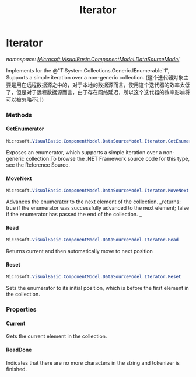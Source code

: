 ﻿---
title: Iterator
---

# Iterator
_namespace: [Microsoft.VisualBasic.ComponentModel.DataSourceModel](N-Microsoft.VisualBasic.ComponentModel.DataSourceModel.html)_

Implements for the @"T:System.Collections.Generic.IEnumerable`1", Supports a simple iteration over a non-generic collection.
 (这个迭代器对象主要是用在远程数据源之中的，对于本地的数据源而言，使用这个迭代器的效率太低了，但是对于远程数据源而言，由于存在网络延迟，所以这个迭代器的效率影响将可以被忽略不计)



### Methods

#### GetEnumerator
```csharp
Microsoft.VisualBasic.ComponentModel.DataSourceModel.Iterator.GetEnumerator
```
Exposes an enumerator, which supports a simple iteration over a non-generic collection.To
 browse the .NET Framework source code for this type, see the Reference Source.

#### MoveNext
```csharp
Microsoft.VisualBasic.ComponentModel.DataSourceModel.Iterator.MoveNext
```
Advances the enumerator to the next element of the collection.
_returns: 
 true if the enumerator was successfully advanced to the next element; false if the enumerator has passed the end of the collection.
 _

#### Read
```csharp
Microsoft.VisualBasic.ComponentModel.DataSourceModel.Iterator.Read
```
Returns current and then automatically move to next position

#### Reset
```csharp
Microsoft.VisualBasic.ComponentModel.DataSourceModel.Iterator.Reset
```
Sets the enumerator to its initial position, which is before the first element in the collection.


### Properties

#### Current
Gets the current element in the collection.
#### ReadDone
Indicates that there are no more characters in the string and tokenizer is finished.
